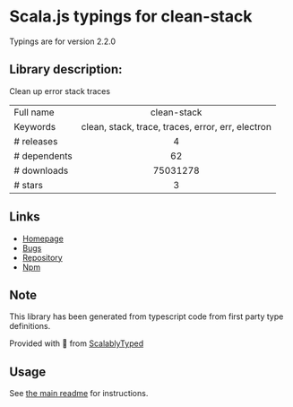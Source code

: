 
# Scala.js typings for clean-stack

Typings are for version 2.2.0

## Library description:
Clean up error stack traces

|                    |                 |
| ------------------ | :-------------: |
| Full name          | clean-stack |
| Keywords           | clean, stack, trace, traces, error, err, electron |
| # releases         | 4 |
| # dependents       | 62 |
| # downloads        | 75031278 |
| # stars            | 3 |

## Links
- [Homepage](https://github.com/sindresorhus/clean-stack#readme)
- [Bugs](https://github.com/sindresorhus/clean-stack/issues)
- [Repository](https://github.com/sindresorhus/clean-stack)
- [Npm](https://www.npmjs.com/package/clean-stack)
    


## Note
This library has been generated from typescript code from first party type definitions.

Provided with :purple_heart: from [ScalablyTyped](https://github.com/oyvindberg/ScalablyTyped)

## Usage
See [the main readme](../../readme.md) for instructions.



